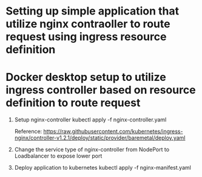 # Setting up simple application that utilize nginx contraoller to route request using ingress resource definition
# Docker desktop setup to utilize ingress controller based on resource definition to route request

1. Setup nginx-controller
   kubectl apply -f nginx-controller.yaml
   
   Reference: https://raw.githubusercontent.com/kubernetes/ingress-nginx/controller-v1.2.1/deploy/static/provider/baremetal/deploy.yaml

2. Change the service type of nginx-controller from NodePort to Loadbalancer to expose lower port

3. Deploy application to kubernetes
   kubectl apply -f nginx-manifest.yaml

